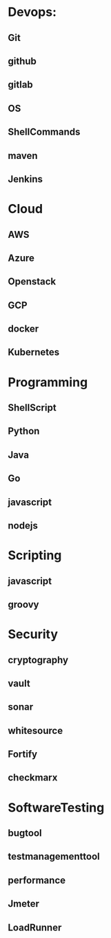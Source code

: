 # Devops:
## Git  
## github
## gitlab
## OS
## ShellCommands
## maven 
## Jenkins 
# Cloud
## AWS
## Azure
## Openstack
## GCP 
## docker
## Kubernetes 
# Programming
## ShellScript
## Python
## Java
## Go
## javascript
## nodejs 
# Scripting
## javascript
## groovy 
# Security
## cryptography
## vault
## sonar
## whitesource
## Fortify
## checkmarx 
# SoftwareTesting
## bugtool
## testmanagementtool
## performance
## Jmeter
## LoadRunner
